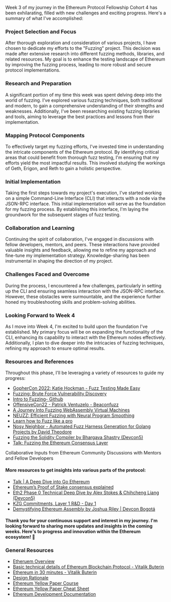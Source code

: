 Week 3 of my journey in the Ethereum Protocol Fellowship Cohort 4 has been exhilarating, filled with new challenges and exciting progress. Here's a summary of what I've accomplished:

### Project Selection and Focus

After thorough exploration and consideration of various projects, I have chosen to dedicate my efforts to the "Fuzzing" project. This decision was made after extensive research into different fuzzing methods, libraries, and related resources. My goal is to enhance the testing landscape of Ethereum by improving the fuzzing process, leading to more robust and secure protocol implementations.


### Research and Preparation

A significant portion of my time this week was spent delving deep into the world of fuzzing. I've explored various fuzzing techniques, both traditional and modern, to gain a comprehensive understanding of their strengths and weaknesses. Additionally, I've been researching existing fuzzing libraries and tools, aiming to leverage the best practices and lessons from their implementation.

### Mapping Protocol Components

To effectively target my fuzzing efforts, I've invested time in understanding the intricate components of the Ethereum protocol. By identifying critical areas that could benefit from thorough fuzz testing, I'm ensuring that my efforts yield the most impactful results. This involved studying the workings of Geth, Erigon, and Reth to gain a holistic perspective.


### Initial Implementation
Taking the first steps towards my project's execution, I've started working on a simple Command-Line Interface (CLI) that interacts with a node via the JSON-RPC interface. This initial implementation will serve as the foundation for my fuzzing process. By establishing this interface, I'm laying the groundwork for the subsequent stages of fuzz testing.

### Collaboration and Learning

Continuing the spirit of collaboration, I've engaged in discussions with fellow developers, mentors, and peers. These interactions have provided valuable insights and feedback, allowing me to refine my approach and fine-tune my implementation strategy. Knowledge-sharing has been instrumental in shaping the direction of my project.

### Challenges Faced and Overcome

During the process, I encountered a few challenges, particularly in setting up the CLI and ensuring seamless interaction with the JSON-RPC interface. However, these obstacles were surmountable, and the experience further honed my troubleshooting skills and problem-solving abilities.

### Looking Forward to Week 4

As I move into Week 4, I'm excited to build upon the foundation I've established. My primary focus will be on expanding the functionality of the CLI, enhancing its capability to interact with the Ethereum nodes effectively. Additionally, I plan to dive deeper into the intricacies of fuzzing techniques, refining my approach to ensure optimal results.

### Resources and References
Throughout this phase, I'll be leveraging a variety of resources to guide my progress:

* [GopherCon 2022: Katie Hockman - Fuzz Testing Made Easy](https://www.youtube.com/watch?v=7KWPiRq3ZYI)
* [Fuzzing: Brute Force Vulnerability Discovery](https://www.amazon.com/Fuzzing-Brute-Force-Vulnerability-Discovery/dp/0321446119/)
* [Intro to Fuzzing- Github](https://github.com/google/fuzzing/blob/master/docs/intro-to-fuzzing.md)
* [OffensiveCon22 - Patrick Ventuzelo - Beaconfuzz](https://www.youtube.com/watch?v=nERNZ5mL46Q)
* [A Journey Into Fuzzing WebAssembly Virtual Machines](https://www.youtube.com/watch?v=V3a5asx9aLQ)
* [NEUZZ: Efficient Fuzzing with Neural Program Smoothing](https://www.youtube.com/watch?v=j4ynjsA5CEQ)
* [Learn how to Fuzz like a pro](https://www.youtube.com/watch?v=QofNQxW_K08&t=119s)
* [Nosy Neighbor - Automated Fuzz Harness Generation for Golang Projects by David Theodore](https://www.youtube.com/watch?v=GrppANUs8zM)
* [Fuzzing the Solidity Compiler by Bhargava Shastry (Devcon5)](https://www.youtube.com/watch?v=cAU5NbrXst0)
* [Talk: Fuzzing the Ethereum Consensus Layer](https://www.youtube.com/watch?v=cRRwY4WtdXo)

Collaborative Inputs from Ethereum Community
Discussions with Mentors and Fellow Developers

#### More resources to get insights into various parts of the protocol:


* [Talk | A Deep Dive into Go Ethereum](https://www.youtube.com/watch?v=c4N79UXZqSc)
* [Ethereum’s Proof of Stake consensus explained](https://www.youtube.com/watch?v=5gfNUVmX3Es)
* [Eth2 Phase 0 Technical Deep Dive by Alex Stokes & Chihcheng Liang (Devcon5)](https://www.youtube.com/watch?v=N5DdClfLQfw)
* [KZG Commitments, Layer 1 R&D - Day 1](https://www.youtube.com/watch?v=g6s4zpypPT4)
* [Demystifying Ethereum Assembly by Joshua Riley | Devcon Bogotá](https://www.youtube.com/watch?v=btDOvn8pLkA&t=1958s)




#### Thank you for your continuous support and interest in my journey. I'm looking forward to sharing more updates and insights in the coming weeks. Here's to progress and innovation within the Ethereum ecosystem! :rocket:


### General Resources

* [Etheruem Overview](https://ethereum.stackexchange.com/questions/268/ethereum-block-architecture)
* [Basic technical details of Ethereum Blockchain Protocol - Vitalik Buterin](https://www.youtube.com/watch?v=gjwr-7PgpN8)
* [Ethereum in 30 minutes - Vitalik Buterin](https://www.youtube.com/watch?v=UihMqcj-cqc)
* [Design Rationale](https://web.archive.org/web/20211121044757/https://ethereumbuilders.gitbooks.io/guide/content/en/design_rationale.html)
* [Ethereum Yellow Paper Course](https://www.youtube.com/watch?v=e84V1MxRlYs)
* [Ethereum Yellow Paper Cheat Sheet](https://github.com/benjaminion/YellowPaper_CheatSheet/blob/master/YPCheatSheet.pdf)
* [Ethereum Development Documentation](https://ethereum.org/en/developers/docs/)